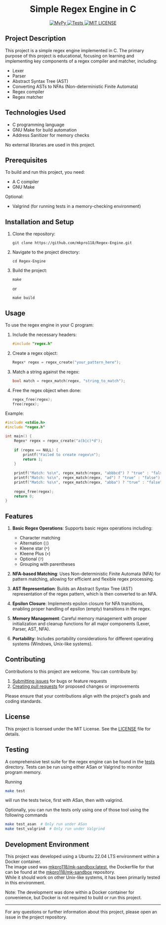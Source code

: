 <h1 align="center">
  Simple Regex Engine in C
</h1>

<p align="center">

  <a href="https://github.com/mkpro118/Regex-Engine/actions/workflows/lint.yaml">
    <img alt="MyPy" src="https://github.com/mkpro118/Regex-Engine/actions/workflows/lint.yaml/badge.svg">
  </a>
  
  <a href="https://github.com/mkpro118/Regex-Engine/actions/workflows/tests.yaml">
    <img alt="Tests" src="https://github.com/mkpro118/Regex-Engine/actions/workflows/tests.yaml/badge.svg">
  </a>

  <a href="https://github.com/mkpro118/CredentialsManager/blob/main/LICENSE">
    <img alt="MIT LICENSE" src="https://img.shields.io/badge/License-MIT-blue.svg"/>
  </a>
</p>

## Project Description

This project is a simple regex engine implemented in C.
The primary purpose of this project is educational, focusing on learning and
implementing key components of a regex compiler and matcher, including:

- Lexer
- Parser
- Abstract Syntax Tree (AST)
- Converting ASTs to NFAs (Non-deterministic Finite Automata)
- Regex compiler
- Regex matcher

## Technologies Used

- C programming language
- GNU Make for build automation
- Address Sanitizer for memory checks

No external libraries are used in this project.

## Prerequisites

To build and run this project, you need:

- A C compiler
- GNU Make

Optional:
- Valgrind (for running tests in a memory-checking environment)

## Installation and Setup

1. Clone the repository:
   ```
   git clone https://github.com/mkpro118/Regex-Engine.git
   ```

2. Navigate to the project directory:
   ```
   cd Regex-Engine
   ```

3. Build the project:
   ```
   make
   ```
   or
   ```
   make build
   ```

## Usage

To use the regex engine in your C program:

1. Include the necessary headers:
   ```c
   #include "regex.h"
   ```

2. Create a regex object:
   ```c
   Regex* regex = regex_create("your_pattern_here");
   ```

3. Match a string against the regex:
   ```c
   bool match = regex_match(regex, "string_to_match");
   ```

4. Free the regex object when done:
   ```c
   regex_free(regex);
   free(regex);
   ```

Example:
```c
#include <stdio.h>
#include "regex.h"

int main() {
    Regex* regex = regex_create("a(b|c)*d");
    
    if (regex == NULL) {
        printf("Failed to create regex\n");
        return 1;
    }
    
    printf("Match: %s\n", regex_match(regex, "abbbcd") ? "true" : "false");
    printf("Match: %s\n", regex_match(regex, "ad") ? "true" : "false");
    printf("Match: %s\n", regex_match(regex, "abba") ? "true" : "false");
    
    regex_free(regex);
    return 0;
}
```

## Features

1. **Basic Regex Operations**: Supports basic regex operations including:
   - Character matching
   - Alternation (`|`)
   - Kleene star (`*`)
   - Kleene Plus (`+`)
   - Optional (`?`)
   - Grouping with parentheses

2. **NFA-based Matching**: Uses Non-deterministic Finite Automata (NFA) for pattern matching, allowing for efficient and flexible regex processing.

3. **AST Representation**: Builds an Abstract Syntax Tree (AST) representation of the regex pattern, which is then converted to an NFA.

4. **Epsilon Closure**: Implements epsilon closure for NFA transitions, enabling proper handling of epsilon (empty) transitions in the regex.

5. **Memory Management**: Careful memory management with proper initialization and cleanup functions for all major components (Lexer, Parser, AST, NFA).

6. **Portability**: Includes portability considerations for different operating systems (Windows, Unix-like systems).

## Contributing

Contributions to this project are welcome. You can contribute by:

1. [Submitting issues](https://github.com/mkpro118/Regex-Engine/issues/new) for bugs or feature requests
2. [Creating pull requests](https://github.com/mkpro118/Regex-Engine/pulls) for proposed changes or improvements

Please ensure that your contributions align with the project's goals and coding standards.

## License

This project is licensed under the MIT License. See the [LICENSE](LICENSE) file for details.

## Testing

A comprehensive test suite for the regex engine can be found in the [tests](tests) directory.
Tests can be run using either ASan or Valgrind to monitor program memory.

Running

```bash
make test
```
will run the tests twice, first with ASan, then with valgrind.

Optionally, you can run the tests only using one of those tool using the following commands
```bash
make test_asan  # Only run under ASan
make test_valgrind  # Only run under Valgrind
```

## Development Environment

This project was developed using a Ubuntu 22.04 LTS environment within a Docker container.\
The image used was [mkpro118/mk-sandbox:latest](https://hub.docker.com/repository/docker/mkpro118/mk-sandbox/tags),
the Dockerfile for that can be found at the [mkpro118/mk-sandbox](https://github.com/mkpro118/mk-sandbox) repository.\
While it should work on other Unix-like systems, it has been primarily tested in this environment.

Note: The development was done within a Docker container for convenience, but Docker is not required to build or run this project.

---

For any questions or further information about this project, please open an issue in the project repository.
